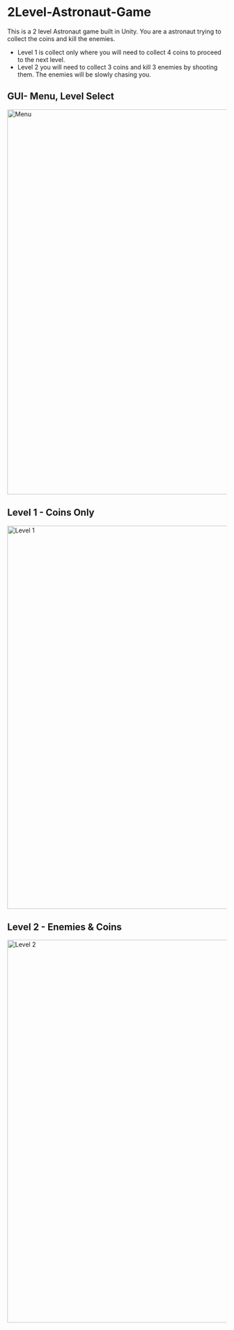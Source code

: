 # 2Level-Astronaut-Game
This is a 2 level Astronaut game built in Unity.  You are a astronaut trying to collect the coins and kill the enemies.  
-  Level 1 is collect only where you will need to collect 4 coins to proceed to the next level. 
-  Level 2 you will need to collect 3 coins and kill 3 enemies by shooting them. The enemies will be slowly chasing you.

## GUI- Menu, Level Select
<img width="885" alt="Menu" src="https://user-images.githubusercontent.com/71845592/98401452-91114a00-201a-11eb-989d-17d68542e437.png">

## Level 1 - Coins Only
<img width="881" alt="Level 1" src="https://user-images.githubusercontent.com/71845592/98401533-ae461880-201a-11eb-80a3-54d85fd007a3.png">

## Level 2 - Enemies & Coins
<img width="880" alt="Level 2" src="https://user-images.githubusercontent.com/71845592/98401582-c6b63300-201a-11eb-828f-12561fb0543e.png">
